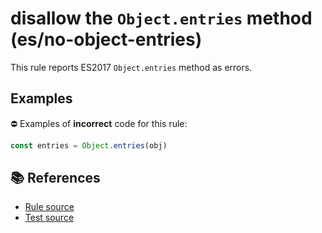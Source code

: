 # disallow the `Object.entries` method (es/no-object-entries)

This rule reports ES2017 `Object.entries` method as errors.

## Examples

⛔ Examples of **incorrect** code for this rule:

```js
const entries = Object.entries(obj)
```

## 📚 References

- [Rule source](https://github.com/mysticatea/eslint-plugin-es/blob/v1.2.0/lib/rules/no-object-entries.js)
- [Test source](https://github.com/mysticatea/eslint-plugin-es/blob/v1.2.0/tests/lib/rules/no-object-entries.js)
